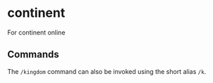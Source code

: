 # continent
For continent online

## Commands

The `/kingdom` command can also be invoked using the short alias `/k`.
